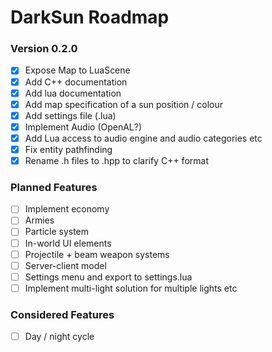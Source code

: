 # DarkSun Roadmap

### Version 0.2.0
 - [x] Expose Map to LuaScene
 - [x] Add C++ documentation
 - [x] Add lua documentation
 - [x] Add map specification of a sun position / colour
 - [x] Add settings file (.lua)
 - [x] Implement Audio (OpenAL?)
 - [x] Add Lua access to audio engine and audio categories etc
 - [x] Fix entity pathfinding
 - [x] Rename .h files to .hpp to clarify C++ format
 
### Planned Features
 - [ ] Implement economy
 - [ ] Armies
 - [ ] Particle system
 - [ ] In-world UI elements
 - [ ] Projectile + beam weapon systems
 - [ ] Server-client model
 - [ ] Settings menu and export to settings.lua
 - [ ] Implement multi-light solution for multiple lights etc
 
### Considered Features
 - [ ] Day / night cycle